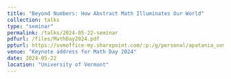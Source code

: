 ```yaml
---
title: "Beyond Numbers: How Abstract Math Illuminates Our World"
collection: talks
type: "seminar"
permalink: /talks/2024-05-22-seminar
pdfurl: /files/MathDay2024.pdf
ppturl: https://uvmoffice-my.sharepoint.com/:p:/g/personal/apatania_uvm_edu/EZ2bE_WYGVJClk422uxGmCoBbqG2MxOMNvrXAdoRnHlf7g?e=1c2L4A
venue: "Keynote address for Math Day 2024"
date: 2024-05-22
location: "University of Vermont"
---
```

